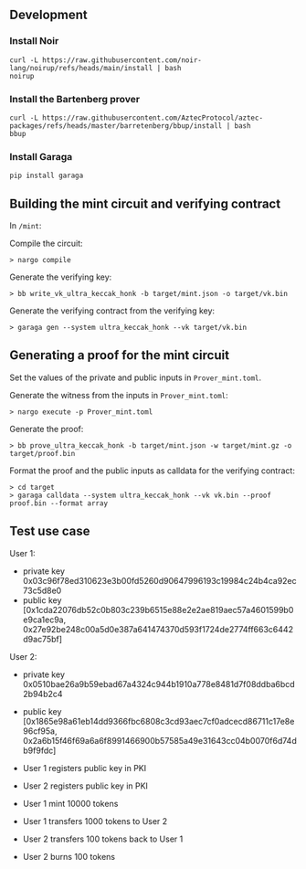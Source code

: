 ## Development

### Install Noir

```
curl -L https://raw.githubusercontent.com/noir-lang/noirup/refs/heads/main/install | bash
noirup
```

### Install the Bartenberg prover

```
curl -L https://raw.githubusercontent.com/AztecProtocol/aztec-packages/refs/heads/master/barretenberg/bbup/install | bash
bbup
```

### Install Garaga

```
pip install garaga
```

## Building the mint circuit and verifying contract

In `/mint`:

Compile the circuit:
```
> nargo compile
```

Generate the verifying key:
```
> bb write_vk_ultra_keccak_honk -b target/mint.json -o target/vk.bin
```

Generate the verifying contract from the verifying key:
```
> garaga gen --system ultra_keccak_honk --vk target/vk.bin
```

## Generating a proof for the mint circuit

Set the values of the private and public inputs in `Prover_mint.toml`.

Generate the witness from the inputs in `Prover_mint.toml`:
```
> nargo execute -p Prover_mint.toml
```

Generate the proof:
```
> bb prove_ultra_keccak_honk -b target/mint.json -w target/mint.gz -o target/proof.bin
```

Format the proof and the public inputs as calldata for the verifying contract:
```
> cd target
> garaga calldata --system ultra_keccak_honk --vk vk.bin --proof proof.bin --format array
```

## Test use case

User 1: 
- private key 0x03c96f78ed310623e3b00fd5260d90647996193c19984c24b4ca92ec73c5d8e0
- public key [0x1cda22076db52c0b803c239b6515e88e2e2ae819aec57a4601599b0e9ca1ec9a, 0x27e92be248c00a5d0e387a641474370d593f1724de2774ff663c6442d9ac75bf]

User 2: 
- private key 0x0510bae26a9b59ebad67a4324c944b1910a778e8481d7f08ddba6bcd2b94b2c4
- public key [0x1865e98a61eb14dd9366fbc6808c3cd93aec7cf0adcecd86711c17e8e96cf95a, 0x2a6b15f46f69a6a6f8991466900b57585a49e31643cc04b0070f6d74db9f9fdc]

- User 1 registers public key in PKI
- User 2 registers public key in PKI
- User 1 mint 10000 tokens
- User 1 transfers 1000 tokens to User 2
- User 2 transfers 100 tokens back to User 1
- User 2 burns 100 tokens